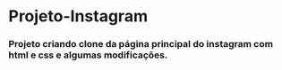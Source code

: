 <h1>Projeto-Instagram</h1>
<p><h3> Projeto criando clone da página principal do instagram com html e css e algumas modificações.</h3> </p>
